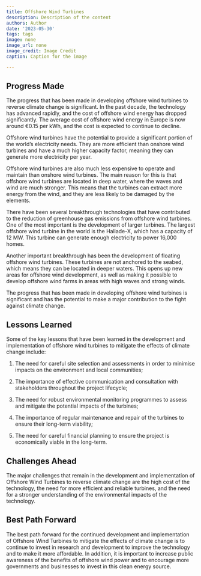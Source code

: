 ```yaml
---
title: Offshore Wind Turbines
description: Description of the content
authors: Author
date: '2023-05-30'
tags: tags
image: none
image_url: none
image_credit: Image Credit
caption: Caption for the image

---
```




## Progress Made

The progress that has been made in developing offshore wind turbines to reverse climate change is significant. In the past decade, the technology has advanced rapidly, and the cost of offshore wind energy has dropped significantly. The average cost of offshore wind energy in Europe is now around €0.15 per kWh, and the cost is expected to continue to decline.

Offshore wind turbines have the potential to provide a significant portion of the world’s electricity needs. They are more efficient than onshore wind turbines and have a much higher capacity factor, meaning they can generate more electricity per year.

Offshore wind turbines are also much less expensive to operate and maintain than onshore wind turbines. The main reason for this is that offshore wind turbines are located in deep water, where the waves and wind are much stronger. This means that the turbines can extract more energy from the wind, and they are less likely to be damaged by the elements.

There have been several breakthrough technologies that have contributed to the reduction of greenhouse gas emissions from offshore wind turbines. One of the most important is the development of larger turbines. The largest offshore wind turbine in the world is the Haliade-X, which has a capacity of 12 MW. This turbine can generate enough electricity to power 16,000 homes.

Another important breakthrough has been the development of floating offshore wind turbines. These turbines are not anchored to the seabed, which means they can be located in deeper waters. This opens up new areas for offshore wind development, as well as making it possible to develop offshore wind farms in areas with high waves and strong winds.

The progress that has been made in developing offshore wind turbines is significant and has the potential to make a major contribution to the fight against climate change.

## Lessons Learned

Some of the key lessons that have been learned in the development and implementation of offshore wind turbines to mitigate the effects of climate change include:

1. The need for careful site selection and assessments in order to minimise impacts on the environment and local communities;

2. The importance of effective communication and consultation with stakeholders throughout the project lifecycle;

3. The need for robust environmental monitoring programmes to assess and mitigate the potential impacts of the turbines;

4. The importance of regular maintenance and repair of the turbines to ensure their long-term viability;

5. The need for careful financial planning to ensure the project is economically viable in the long-term.

## Challenges Ahead

The major challenges that remain in the development and implementation of Offshore Wind Turbines to reverse climate change are the high cost of the technology, the need for more efficient and reliable turbines, and the need for a stronger understanding of the environmental impacts of the technology.

## Best Path Forward

The best path forward for the continued development and implementation of Offshore Wind Turbines to mitigate the effects of climate change is to continue to invest in research and development to improve the technology and to make it more affordable. In addition, it is important to increase public awareness of the benefits of offshore wind power and to encourage more governments and businesses to invest in this clean energy source.
